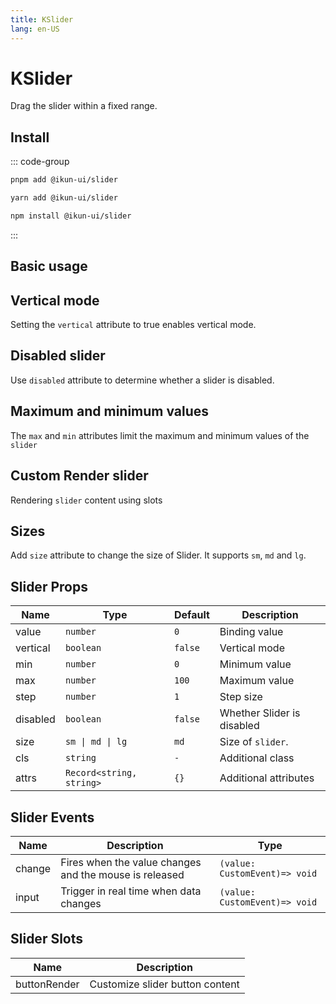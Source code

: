 ```yaml
---
title: KSlider
lang: en-US
---
```


# KSlider

Drag the slider within a fixed range.

## Install

::: code-group

```bash [pnpm]
pnpm add @ikun-ui/slider
```

```bash [yarn]
yarn add @ikun-ui/slider
```

```bash [npm]
npm install @ikun-ui/slider
```

:::

## Basic usage

<demo src="slider/basic.svelte" github="Slider"></demo>

## Vertical mode

Setting the `vertical` attribute to true enables vertical mode.

<demo src="slider/vertical.svelte" github="Slider"></demo>

## Disabled slider

Use `disabled` attribute to determine whether a slider is disabled.

<demo src="slider/disabled.svelte" github="Slider"></demo>

## Maximum and minimum values

The `max` and `min` attributes limit the maximum and minimum values of the `slider`

<demo src="slider/range.svelte" github="Slider"></demo>

## Custom Render slider

Rendering `slider` content using slots

<demo src="slider/render.svelte" github="Slider"></demo>

## Sizes

Add `size` attribute to change the size of Slider. It supports `sm`, `md` and `lg`.

<demo src="slider/sizes.svelte" github="Slider"></demo>

## Slider Props

| Name     | Type                     | Default | Description                |
| -------- | ------------------------ | ------- | -------------------------- |
| value    | `number`                 | `0`     | Binding value              |
| vertical | `boolean`                | `false` | Vertical mode              |
| min      | `number`                 | `0`     | Minimum value              |
| max      | `number`                 | `100`   | Maximum value              |
| step     | `number`                 | `1`     | Step size                  |
| disabled | `boolean`                | `false` | Whether Slider is disabled |
| size     | `sm \| md \| lg`         | `md`    | Size of `slider`.          |
| cls      | `string`                 | `-`     | Additional class           |
| attrs    | `Record<string, string>` | `{}`    | Additional attributes      |

## Slider Events

| Name   | Description                                            | Type                          |
| ------ | ------------------------------------------------------ | ----------------------------- |
| change | Fires when the value changes and the mouse is released | `(value: CustomEvent)=> void` |
| input  | Trigger in real time when data changes                 | `(value: CustomEvent)=> void` |

## Slider Slots

| Name         | Description                     |
| ------------ | ------------------------------- |
| buttonRender | Customize slider button content |
